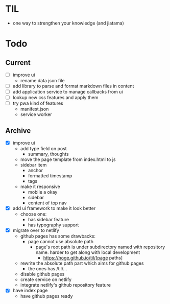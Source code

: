 # TIL
- one way to strengthen your knowledge (and jiatama)

# Todo
## Current
- [ ] improve ui
  - rename data json file
- [ ] add library to parse and format markdown files in content
- [ ] add application service to manage callbacks from ui
- [ ] lookup new css features and apply them
- [ ] try pwa kind of features
  - manifest.json
  - service worker

## Archive
- [x] improve ui
  - add type field on post
    - summary, thoughts
  - move the page template from index.html to js
  - sidebar item
    - anchor
    - formatted timestamp
    - tags
  - make it responsive
    - mobile a okay
    - sidebar
    - content of top nav
- [x] add ui framework to make it look better
  - choose one:
    - has sidebar feature
    - has typography support
- [x] migrate over to netlify
  - github pages has some drawbacks:
    - page cannot use absolute path
      - page's root path is under subdirectory named with repository name. harder to get along with local development
        - https://hoge.github.io/til/[page paths]
  - rewrite the absolute path part which aims for github pages
    - the ones has /til/...
  - disable github pages
  - create service on netlify
  - integrate netlify's github repository feature
- [x] have index page
  - have github pages ready
